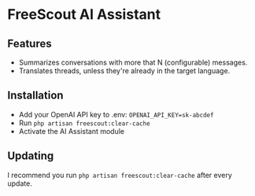 # FreeScout AI Assistant

## Features
* Summarizes conversations with more that N (configurable) messages.
* Translates threads, unless they're already in the target language.
  
## Installation

* Add your OpenAI API key to .env: ```OPENAI_API_KEY=sk-abcdef```
* Run ```php artisan freescout:clear-cache```
* Activate the AI Assistant module

## Updating

I recommend you run ```php artisan freescout:clear-cache``` after every update.
